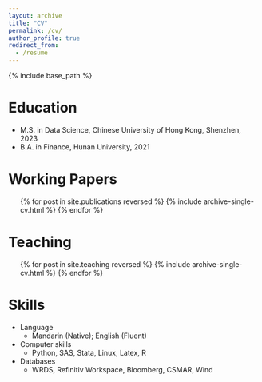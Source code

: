 ```yaml
---
layout: archive
title: "CV"
permalink: /cv/
author_profile: true
redirect_from:
  - /resume
---
```


{% include base_path %}

Education
======
* M.S. in Data Science, Chinese University of Hong Kong, Shenzhen, 2023
* B.A. in Finance, Hunan University, 2021
  
Working Papers
======
  <ul>{% for post in site.publications reversed %}
    {% include archive-single-cv.html %}
  {% endfor %}</ul>
  
Teaching
======
  <ul>{% for post in site.teaching reversed %}
    {% include archive-single-cv.html %}
  {% endfor %}</ul>
  
Skills
======
* Language
  * Mandarin (Native); English (Fluent) 
* Computer skills
  * Python, SAS, Stata, Linux, Latex, R
* Databases
  * WRDS, Refinitiv Workspace, Bloomberg, CSMAR, Wind
